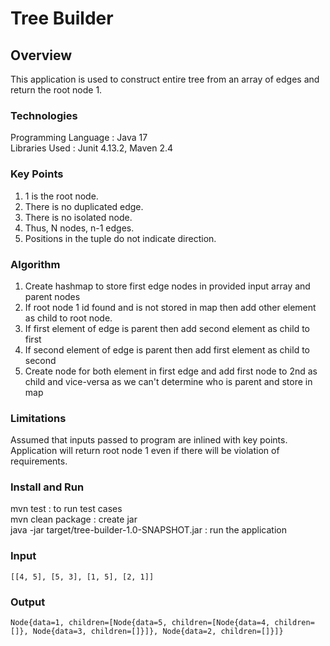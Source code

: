 # Tree Builder

## Overview

This application is used to construct entire tree from an array of edges and return the root node 1.

### Technologies

Programming Language : Java 17 \
Libraries Used : Junit 4.13.2, Maven 2.4 

### Key Points

1. 1 is the root node.
2. There is no duplicated edge.
3. There is no isolated node.
4. Thus, N nodes, n-1 edges.
5. Positions in the tuple do not indicate direction.


### Algorithm

1. Create hashmap to store first edge nodes in provided input array and parent nodes
2. If root node 1 id found and is not stored in map then add other element as child to root node.
3. If first element of edge is parent then add second element as child to first
4. If second element of edge is parent then add first element as child to second
5. Create node for both element in first edge and add first node to 2nd as child and vice-versa as we can't determine who is parent and store in map

### Limitations

Assumed that inputs passed to program are inlined with key points. Application will return root node 1 even if there will be violation of requirements.

### Install and Run

mvn test : to run test cases \
mvn clean package : create jar \
java -jar target/tree-builder-1.0-SNAPSHOT.jar : run the application

### Input
````
[[4, 5], [5, 3], [1, 5], [2, 1]]
````
### Output
````
Node{data=1, children=[Node{data=5, children=[Node{data=4, children=[]}, Node{data=3, children=[]}]}, Node{data=2, children=[]}]}
